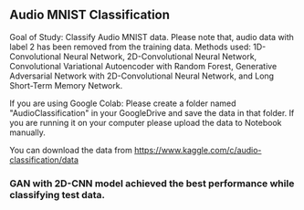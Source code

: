 ## Audio MNIST Classification

Goal of Study: Classify Audio MNIST data. Please note that, audio data with label 2 has been removed from the training data.
Methods used: 1D-Convolutional Neural Network, 2D-Convolutional Neural Network, Convolutional Variational Autoencoder with Random Forest, Generative Adversarial Network with 2D-Convolutional Neural Network, and Long Short-Term Memory Network.


If you are using Google Colab: Please create a folder named "AudioClassification" in your GoogleDrive and save the data in that folder.
If you are running it on your computer please upload the data to Notebook manually. 

You can download the data from https://www.kaggle.com/c/audio-classification/data

### GAN with 2D-CNN model achieved the best performance while classifying test data. 
